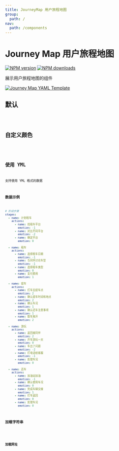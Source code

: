```yaml
---
title: JourneyMap 用户旅程地图
group:
  path: /
nav:
  path: /components
---
```


# Journey Map 用户旅程地图

[![NPM version][version-image]][version-url] [![NPM downloads][download-image]][download-url]

[version-image]: http://img.shields.io/npm/v/@arvinxu/journey-map.svg?color=deepgreen&label=latest
[version-url]: http://npmjs.org/package/@arvinxu/journey-map
[download-image]: https://img.shields.io/npm/dm/@arvinxu/journey-map.svg
[download-url]: https://github.com/arvinxx/components/tree/master/packages/journey-map

展示用户旅程地图的组件

[![Journey Map  YAML Template](https://codesandbox.io/static/img/play-codesandbox.svg)](https://codesandbox.io/s/journey-map-yaml-template-lmxez?file=/map.yml)

## 默认

<code src='../demos/Demo.tsx' />

## 自定义颜色

<code src='../demos/CustomColor.tsx' />

## 使用 YML

支持使用 YML 格式的数据

### 数据示例

```yaml
# 阶段步骤
stages:
  - name: 计划租车
    actions:
      - name: 找租车平台
        emotion: -1
      - name: 对比不同平台
        emotion: -2
      - name: 确定平台
        emotion: 0

  - name: 租车
    actions:
      - name: 选择租车日期
        emotion: -1
      - name: 与同伴讨论车型
        emotion: -1
      - name: 选择租车类型
        emotion: 0
      - name: 支付费用
        emotion: 1

  - name: 提车
    actions:
      - name: 打车去提车点
        emotion: 2
      - name: 确认提车时间和地点
        emotion: 2
      - name: 确认车况
        emotion: 1
      - name: 确认还车注意事项
        emotion: 1
      - name: 取车离开
        emotion: 2

  - name: 游玩
    actions:
      - name: 返回接同伴
        emotion: 2
      - name: 开车游玩一天
        emotion: 0
      - name: 车出了问题
        emotion: -2
      - name: 打电话给客服
        emotion: -1
      - name: 处理车况
        emotion: 0

  - name: 还车
    actions:
      - name: 加油站加油
        emotion: -1
      - name: 确认使用车况
        emotion: 0
      - name: 完成车辆交接
        emotion: 1
      - name: 打车返回
        emotion: 0
      - name: 处理车况
        emotion: 0
```

### 加载字符串

<code src='../demos/YAMLWithString.tsx' />

### 加载网址

<code src='../demos/YAMLWithURL.tsx' />

<API src='./index.tsx'></API>
